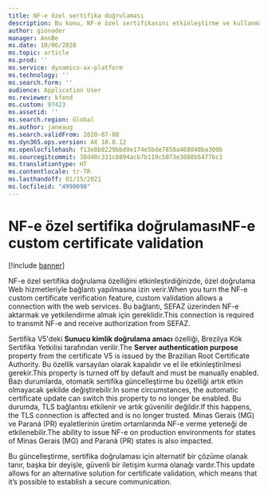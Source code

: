 ```yaml
---
title: NF-e özel sertifika doğrulaması
description: Bu konu, NF-e özel sertifikasını etkinleştirme ve kullanma hakkında bilgi sağlar.
author: gionoder
manager: AnnBe
ms.date: 10/06/2020
ms.topic: article
ms.prod: ''
ms.service: dynamics-ax-platform
ms.technology: ''
ms.search.form: ''
audience: Application User
ms.reviewer: kfend
ms.custom: 97423
ms.assetid: ''
ms.search.region: Global
ms.author: janeaug
ms.search.validFrom: 2020-07-08
ms.dyn365.ops.version: AX 10.0.12
ms.openlocfilehash: f13e8b8229bbd9e174e5bde7858a468048ba309b
ms.sourcegitcommit: 38d40c331c8894acb7b119c5073e3088b54776c1
ms.translationtype: HT
ms.contentlocale: tr-TR
ms.lasthandoff: 01/15/2021
ms.locfileid: "4990098"
---
```

# <a name="nf-e-custom-certificate-validation"></a><span data-ttu-id="78d53-103">NF-e özel sertifika doğrulaması</span><span class="sxs-lookup"><span data-stu-id="78d53-103">NF-e custom certificate validation</span></span>

[!include [banner](../includes/banner.md)]

<span data-ttu-id="78d53-104">NF-e özel sertifika doğrulama özelliğini etkinleştirdiğinizde, özel doğrulama Web hizmetleriyle bağlantı yapılmasına izin verir.</span><span class="sxs-lookup"><span data-stu-id="78d53-104">When you turn the NF-e custom certificate verification feature, custom validation allows a connection with the web services.</span></span> <span data-ttu-id="78d53-105">Bu bağlantı, SEFAZ üzerinden NF-e aktarmak ve yetkilendirme almak için gereklidir.</span><span class="sxs-lookup"><span data-stu-id="78d53-105">This connection is required to transmit NF-e and receive authorization from SEFAZ.</span></span>

<span data-ttu-id="78d53-106">Sertifika V5'deki **Sunucu kimlik doğrulama amacı** özelliği, Brezilya Kök Sertifika Yetkilisi tarafından verilir.</span><span class="sxs-lookup"><span data-stu-id="78d53-106">The **Server authentication purpose** property from the certificate V5 is issued by the Brazilian Root Certificate Authority.</span></span> <span data-ttu-id="78d53-107">Bu özellik varsayılan olarak kapalıdır ve el ile etkinleştirilmesi gerekir.</span><span class="sxs-lookup"><span data-stu-id="78d53-107">This property is turned off by default and must be manually enabled.</span></span> <span data-ttu-id="78d53-108">Bazı durumlarda, otomatik sertifika güncelleştirme bu özelliği artık etkin olmayacak şekilde değiştirebilir.</span><span class="sxs-lookup"><span data-stu-id="78d53-108">In some circumstances, the automatic certificate update can switch this property to no longer be enabled.</span></span> <span data-ttu-id="78d53-109">Bu durumda, TLS bağlantısı etkilenir ve artık güvenilir değildir.</span><span class="sxs-lookup"><span data-stu-id="78d53-109">If this happens, the TLS connection is affected and is no longer trusted.</span></span> <span data-ttu-id="78d53-110">Minas Gerais (MG) ve Paraná (PR) eyaletlerinin üretim ortamlarında NF-e verme yeteneği de etkilenebilir.</span><span class="sxs-lookup"><span data-stu-id="78d53-110">The ability to issue NF-e on production environments for states of Minas Gerais (MG) and Paraná (PR) states is also impacted.</span></span>

<span data-ttu-id="78d53-111">Bu güncelleştirme, sertifika doğrulaması için alternatif bir çözüme olanak tanır, başka bir deyişle, güvenli bir iletişim kurma olanağı vardır.</span><span class="sxs-lookup"><span data-stu-id="78d53-111">This update allows for an alternative solution for certificate validation, which means that it’s possible to establish a secure communication.</span></span>


